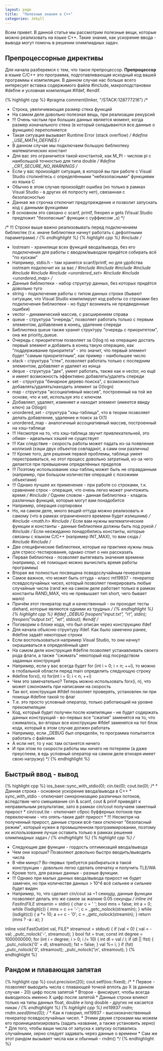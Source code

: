 ```yaml
---
layout: page
title:  "Полезные знания о C++"
categories: Jekyll
---
```

Всем привет. В данной статье мы рассмотрим полезные вещи, которые можно реализовать на языке C++. Такие знания, как ускорение ввода - вывода могут помочь в решении олимпиадных задач.

## Препроцессорные директивы
Для начала разберемся с тем, что такое препроцессор. **Препроцессор** в языке C/C++ это программа, подготавливающая исходный код вашей программы к компиляции. В данном случае нас больше всего интересует вставка содержимого файла #include, макроподстановки #define и условная компиляция #ifdef, #endif.

{% highlight cpp %}
#pragma comment(linker, "/STACK:128777216")
/*
 * Строка, увеличивающая размер стека функций
 * На самом деле довольно полезная вещь, при реализации рекурсий
 * !!! Очень частым при больших данных является момент, когда размер изначального стека 
 (в который складываются все данные о функциях) переполняется
 * Такая ситуация вызывает Runtime Error (stack overflow)
*/
#define _USE_MATH_DEFINES
/*
 * В данном случае мы подключаем большую библиотеку математических констант
 * Для вас это ограничится такой константой, как M_PI - числом pi с 
 наибольшой точностью для типа double
*/
#define _CRT_SECURE_NO_WARNINGS
/*
 * Если у вас произойдёт ситуация, в которой вы при работе с Visual Studio столкнётесь с 
 определёнными "небезопасными" функциями из языка C
 * Обычно в этом случае произойдёт ошибка 
 (но только в рамках Visual Studio - в других её попросту нет), 
 связанная с безопасностью
 * Данная же строчка отключит предупреждение и позволит запускать код с данными функциями
 * В основном это связано с scanf, printf, freopen и gets 
 (Visual Studio предложит "безопасные" функции с суффиксом _s)
*/
 
/* !!! Строки выше важно реализовывать перед подключением библиотек 
(т.к. иначе библиотеки начнут работать с дефолтными параметрами) */
{% endhighlight %}
{% highlight cpp %}
#include <iostream>
/*
 * Iostream - хранилище всех функций ввода/вывода, 
 без его подключения для работы с вводом/выводом придётся собирать всё "по кускам"
 * Например, stdio.h - там хранятся scanf/printf, 
 но для удобства iostream подключит их за вас
*/
#include <string>
#include <vector>
#include <queue>
#include <stack>
#include <deque>
#include <set>
#include <unordered_set>
#include <map>
#include <unordered_map>
/*
 * Данные библиотеки - набор структур данных, без которых придётся довольно туго
 * string - подключение работы с типом данных строки 
 (бывают ситуации, что Visual Studio компилирует код работы со строками 
 без подключения библиотеки - но будут возникать не предвиденные ошибки)
 * vector - динамический массив, с расширением справа
 * queue - структура "очередь", позволяет работать только с первым элементом, 
 добавление в конец, удаление спереди
 * Библиотека queue также хранит структуру "очередь с приоритетом", она же priority_queue.
 * Очередь с приоритетом позволяет за 
 O(log n) на операцию достать первый элемент и добавить в конец такую операцию, 
 как "поддерживание приоритета" - это значит, что первый элемент будет 
 "самым приоритетным", как пример - наибольшее число
 * stack - структура "стек", позволяет работать только с последним элементом,
 добавляет и удаляет из конца
 * deque - структура "дек", умеет работать, также как и vector, 
 но ещё и имеет возможность эффективно добавлять/удалять спереди
 * set - структура "бинарное дерево поиска", с возможностью добавлять/удалять/находить 
 элемент за O(logn)
 * map - структура "ассоциативный массив", построенный на той же основе, что и set, 
 используя это с ключом
 * Добавляет, удаляет, изменяет и находит элемент (имеется ввиду ключ) за O(logn)
 * unordered_set - структура "хэш-таблица", что в теории позволяет делать добавление, 
 удаление и поиск за O(1)
 * unordered_map - аналогичный ассоциативный массив, построенный на хэш-таблице
 * !!! Несмотря на то, что хэш-таблица звучит привлекательней, это обман - 
 идеальных хэшей не существует
 * !!! Как следствие - скорость работы может падать из-за появления коллизий 
 (хэши двух объектов совпадают, а сами они различны)
 * !!! Кроме того, для решения первой проблемы, 
 таблица умеет перестраиваться, но этот процесс довольно затратный,
 из-за чего делается при превышении определённых пределов
 * !!! Поэтому использование хэш-таблиц может быть не оправданным 
 (например, при большом количестве операций с похожими объектами)
 * !!! Однако лучшее их применение - при работе со строками,
 т.к. сравнение строк - операция, что очень легко может уничтожить время
*/
#include <algorithm>
/* Одним словом - данная библиотека - кладезь различных функций, 
 которые могут вам понадобится
 * Например, операция сортировки
 * Но, на самом деле, много вещей оттуда можно реализовать и самому 
 (что в рамках ограниченного времени будет излишним)
*/
#include <math.h>
#include <cmath>
/* Если вам нужны математические функции и константы - данные библиотеки должны 
 быть под рукой */
#include <climits>
/* Если неожиданно понадобились константы, которые связаны с языком C/C++
 (например INT_MAX), то вам сюда */
#include <ctime>
#include <random>
/*
 * Две специфические библиотеки, 
 которые на практике нужны лишь для стресс-тестирования, однако стоит о них рассказать
 * Первая библиотека - позволяет вытягивать значения времени 
 (например, с её помощью можно вычислить время работы программы)
 * Вторая же полностью посвящена псведослучайным генераторам
 * Самое важное, что может быть оттуда - класс mt19937 - генератор псевдослучайных чисел, 
 который позволяет генерировать любые случайные числа 
 (rand же на самом деле работает только в рамках константы RAND_MAX,
 что не превышает тип short, чего бывает мало)
 * Причём этот генератор ещё и качественный - он проходит тесты diehard, 
 которые являются одними из трудных */
{% endhighlight %}
{% highlight cpp %}
#ifdef _DEBUG
    freopen("input.txt", "rt", stdin);
    freopen("output.txt", "wt", stdout);
#endif
 /*
 * Поговорим о блоке кода, что был описан через конструкцию ifdef
 * Для начала объясню структуру ifdef. Как было замечено ранее,
 #define задаёт некоторые строки
 * Если воспользоваться например Visual Studio, то они начнут
 окрашиваться в определённый цвет
 * На самом деле конструкция #define позволяет устанавливать своего 
 рода флаги, а также "сжимать" некоторый код посредством заданных конструкций
 * Например, если у вас всегда будет for (int i = 0; i < n; ++i), 
  то можно в глобальной области перед main определить следующую строку
 * #define forx(i, n) for(int i = 0; i < n; ++i)
 * Чем это замечательно? Теперь можно использовать forx(i, n), 
 что может сэкономить при написании на скорость
 * Так вот, конструкция #ifdef позволяет проверять, 
 установлен ли при помощи #define такой то флаг
 * Т.е. это просто условный оператор, только работающий на уровне прекомпиляции
 * Код, который будет получен после компиляции - не будет содержать данных конструкций - 
 во-первых все "сжатия" заменятся на то, что сжималось, во-вторых все конструкции 
 #ifdef заменятся на тот блок кода, который в этом случае должен работать
 * Например, если _DEBUG был определён, то программа попытается работать с файлами
 * А если нет, то у нас там останется ничего
 * И при этом по скорости работы мы ничего не потеряем (а даже преуспеем, в
 едь условный оператор на самом деле втихаря имеет свою нагрузку)
*/
{% endhighlight %}

## Быстрый ввод - вывод
{% highlight cpp %}
 ios_base::sync_with_stdio(0); cin.tie(0); cout.tie(0);
    /*
     * Данная строка - основное ускорение ввода/вывода в C++
     * sync_with_stdio - отключает синхронизацию различных потоков, 
     вследствие чего смешивание cin & scanf, cout & prinf приведёт к 
     неправильным результатам, зато в рамках cin/cout получаем заметный прирост
     * cin/cout.tie - отключает сброс буфферных потоков при переключении - 
     что опять-такие даёт прирост
     * !!! Несмотря на полученный прирост, данные строки всё-таки отключат
     "безопасный режим", 
     который нужен в промышленном программировании, 
     поэтому их использование лучше оставить только в рамках решения олимпиадных задач
    */
{% endhighlight %}
{% highlight cpp %}
/*
 * Следующие две функции - гордость оптимизаций ввода/вывода
 * Чем они хороши? Позволяют довольно быстро вводить/выводить числа
 * В чём минус? Во-первых требуется разбираться в такой конструкции - 
 довольно легко сделать опечатку и получить TLE/WA
 * Кроме того, для разных данных - разные функции.
 * !!! Однако при малых данных ввода/вывода прирост не будет замечен, 
 но при количестве данных > 10^4 всё сильнее и сильнее будет виден
 * Например, то, что сделает cin/cout за ~1 секнуду, 
 данные функции позволяют делать это же самое за жалкие 0.05 секунды
*/
inline int FastIn(FILE* streamin = stdin) {
    char c = ' ';
    bool mns = false;
    int a = 0;
    while (!isdigit(c)) {
        mns = c == '-';
        c = _getc_nolock(streamin);
    }
    while (isdigit(c)) {
        a *= 10;
        a += c - '0';
        c = _getc_nolock(streamin);
    }
    return (mns ? -a : a);
}
 
inline void FastOut(int val, FILE* streamout = stdout) {
    if (val < 0) {
        val = -val;
        _putc_nolock('-', streamout);
    }
    bool fst = true;
    const int degree = 1000000000;
    for (int i = degree; i > 0; i /= 10) {
        int dl = val / i;
        if (dl || !fst) {
            _putc_nolock('0' + dl, streamout);
            fst = false;
        }
        val %= i;
    }
    if (fst)
        _putc_nolock('0', streamout);
    _putc_nolock('\n', streamout);
}
{% endhighlight %}

## Рандом и плавающая запятая
{% highlight cpp %}
cout.precision(20); cout.setf(ios::fixed);
    /*
     * Первое - позволяет выводить числа с плавающей точкой вплоть до X 
     (в данном случае - 20) цифр после запятой
     * Второе - фиксирует, чтобы всегда выводилось именно X цифр после запятой
     * Данные строки влияют только на типы данных float, double и long double -
     других не касается никак
    */
{% endhighlight %}
{% highlight cpp %}
 mt19937 rndm;
    rndm.seed(time(0));
    /*
     * Как я говорил, mt19937 - высококачественный генератор псевдослучайных чисел.
     * Этими двумя строками мы можем его проинициализировать 
     (задать название, а также установить зерно)
     * Для того, чтобы ваши числа от запуска к запуску оставались случайными, 
     зерно следует задавать через данные о времени
     * Сам же этот рандом вызывает числа как и обычный - rndm()
    */
{% endhighlight %}
